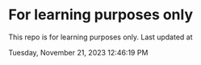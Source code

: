 # For learning purposes only
This repo is for learning purposes only.
Last updated at

Tuesday, November 21, 2023 12:46:19 PM


